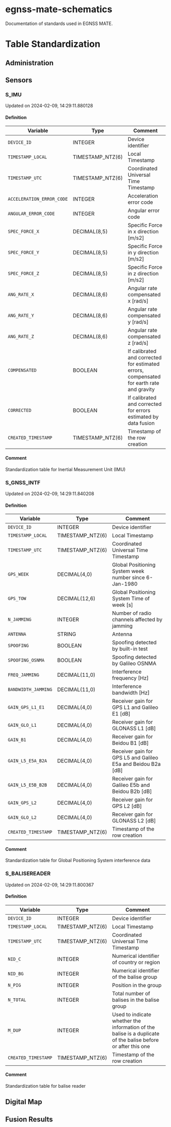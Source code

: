 # egnss-mate-schematics

Documentation of standards used in EGNSS MATE.

# Table Standardization

## Administration

<!--start_admin-->

## Sensors

<!--start_sensor-->

### S_IMU
Updated on 2024-02-09, 14:29:11.880128

#### Definition
| Variable | Type | Comment |
| --- | --- | --- |
| `DEVICE_ID` | INTEGER | Device identifier |
| `TIMESTAMP_LOCAL` | TIMESTAMP_NTZ(6) | Local Timestamp |
| `TIMESTAMP_UTC` | TIMESTAMP_NTZ(6) | Coordinated Universal Time Timestamp |
| `ACCELERATION_ERROR_CODE` | INTEGER | Acceleration error code |
| `ANGULAR_ERROR_CODE` | INTEGER | Angular error code |
| `SPEC_FORCE_X` | DECIMAL(8,5) | Specific Force in x direction [m/s2] |
| `SPEC_FORCE_Y` | DECIMAL(8,5) | Specific Force in y direction [m/s2] |
| `SPEC_FORCE_Z` | DECIMAL(8,5) | Specific Force in z direction [m/s2] |
| `ANG_RATE_X` | DECIMAL(8,6) | Angular rate compensated x [rad/s] |
| `ANG_RATE_Y` | DECIMAL(8,6) | Angular rate compensated y [rad/s] |
| `ANG_RATE_Z` | DECIMAL(8,6) | Angular rate compensated z [rad/s] |
| `COMPENSATED` | BOOLEAN | If calibrated and corrected for estimated errors, compensated for earth rate and gravity |
| `CORRECTED` | BOOLEAN | If calibrated and corrected for errors estimated by data fusion |
| `CREATED_TIMESTAMP` | TIMESTAMP_NTZ(6) | Timestamp of the row creation |

#### Comment
Standardization table for Inertial Measurement Unit (IMU)

### S_GNSS_INTF
Updated on 2024-02-09, 14:29:11.840208

#### Definition
| Variable | Type | Comment |
| --- | --- | --- |
| `DEVICE_ID` | INTEGER | Device identifier |
| `TIMESTAMP_LOCAL` | TIMESTAMP_NTZ(6) | Local Timestamp |
| `TIMESTAMP_UTC` | TIMESTAMP_NTZ(6) | Coordinated Universal Time Timestamp |
| `GPS_WEEK` | DECIMAL(4,0) | Global Positioning System week number since 6-Jan-1980 |
| `GPS_TOW` | DECIMAL(12,6) | Global Positioning System Time of week [s] |
| `N_JAMMING` | INTEGER | Number of radio channels affected by jamming |
| `ANTENNA` | STRING | Antenna |
| `SPOOFING` | BOOLEAN | Spoofing detected by built-in test |
| `SPOOFING_OSNMA` | BOOLEAN | Spoofing detected by Galileo OSNMA |
| `FREQ_JAMMING` | DECIMAL(11,0) | Interference frequency [Hz] |
| `BANDWIDTH_JAMMING` | DECIMAL(11,0) | Interference bandwidth [Hz] |
| `GAIN_GPS_L1_E1` | DECIMAL(4,0) | Receiver gain for GPS L1 and Galileo E1 [dB] |
| `GAIN_GLO_L1` | DECIMAL(4,0) | Receiver gain for GLONASS L1 [dB] |
| `GAIN_B1` | DECIMAL(4,0) | Receiver gain for Beidou B1 [dB] |
| `GAIN_L5_E5A_B2A` | DECIMAL(4,0) | Receiver gain for GPS L5 and Galileo E5a and Beidou B2a [dB] |
| `GAIN_L5_E5B_B2B` | DECIMAL(4,0) | Receiver gain for Galileo E5b and Beidou B2b [dB] |
| `GAIN_GPS_L2` | DECIMAL(4,0) | Receiver gain for GPS L2 [dB] |
| `GAIN_GLO_L2` | DECIMAL(4,0) | Receiver gain for GLONASS L2 [dB] |
| `CREATED_TIMESTAMP` | TIMESTAMP_NTZ(6) | Timestamp of the row creation |

#### Comment
Standardization table for Global Positioning System interference data

### S_BALISEREADER
Updated on 2024-02-09, 14:29:11.800367

#### Definition
| Variable | Type | Comment |
| --- | --- | --- |
| `DEVICE_ID` | INTEGER | Device identifier |
| `TIMESTAMP_LOCAL` | TIMESTAMP_NTZ(6) | Local Timestamp |
| `TIMESTAMP_UTC` | TIMESTAMP_NTZ(6) | Coordinated Universal Time Timestamp |
| `NID_C` | INTEGER | Numerical identifier of country or region |
| `NID_BG` | INTEGER | Numerical identifier of the balise group |
| `N_PIG` | INTEGER | Position in the group |
| `N_TOTAL` | INTEGER | Total number of balises in the balise group |
| `M_DUP` | INTEGER | Used to indicate whether the information of the balise is a duplicate of the balise before or after this one |
| `CREATED_TIMESTAMP` | TIMESTAMP_NTZ(6) | Timestamp of the row creation |

#### Comment
Standardization table for balise reader

## Digital Map

<!--start_dm-->

## Fusion Results

<!--start_result-->
